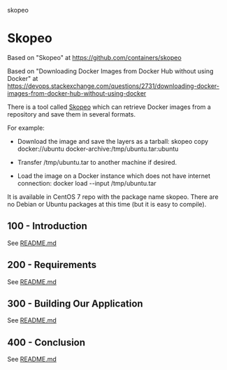 skopeo
# Skopeo

Based on "Skopeo" at https://github.com/containers/skopeo

Based on "Downloading Docker Images from Docker Hub without using Docker" at https://devops.stackexchange.com/questions/2731/downloading-docker-images-from-docker-hub-without-using-docker

There is a tool called [Skopeo](https://github.com/containers/skopeo) which can retrieve Docker images from a repository and save them in several formats.

For example:

- Download the image and save the layers as a tarball: skopeo copy docker://ubuntu docker-archive:/tmp/ubuntu.tar:ubuntu

- Transfer /tmp/ubuntu.tar to another machine if desired.

- Load the image on a Docker instance which does not have internet connection: docker load --input /tmp/ubuntu.tar

It is available in CentOS 7 repo with the package name skopeo. There are no Debian or Ubuntu packages at this time (but it is easy to compile).

## 100 - Introduction

See [README.md](./100/README.md)

## 200 - Requirements

See [README.md](./200/README.md)

## 300 - Building Our Application

See [README.md](./300/README.md)

## 400 - Conclusion

See [README.md](./400/README.md)
